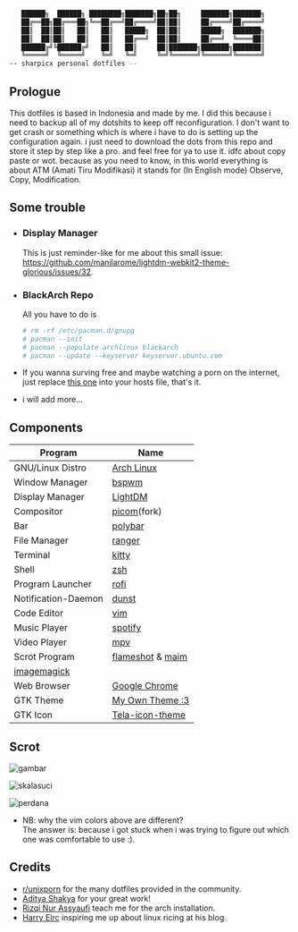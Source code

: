 ```sh
   ██████╗  ██████╗ ████████╗███████╗██╗██╗     ███████╗███████╗
   ██╔══██╗██╔═══██╗╚══██╔══╝██╔════╝██║██║     ██╔════╝██╔════╝
   ██║  ██║██║   ██║   ██║   █████╗  ██║██║     █████╗  ███████╗
   ██║  ██║██║   ██║   ██║   ██╔══╝  ██║██║     ██╔══╝  ╚════██║
   ██████╔╝╚██████╔╝   ██║   ██║     ██║███████╗███████╗███████║
   ╚═════╝  ╚═════╝    ╚═╝   ╚═╝     ╚═╝╚══════╝╚══════╝╚══════╝
-- sharpicx personal dotfiles --

```
## Prologue
This dotfiles is based in Indonesia and made by me. I did this because i need to backup all of my dotshits to keep off reconfiguration. I don't want to get crash or something which is where i have to do is setting up the configuration again. i just need to download the dots from this repo and store it step by step like a pro. and feel free for ya to use it. idfc about copy paste or wot. because as you need to know, in this world everything is about ATM (Amati Tiru Modifikasi) it stands for (In English mode) Observe, Copy, Modification.

## Some trouble
* ### Display Manager
  This is just reminder-like for me about this small issue: <https://github.com/manilarome/lightdm-webkit2-theme-glorious/issues/32>.

* ### BlackArch Repo
  All you have to do is
  ```bash
  # rm -rf /etc/pacman.d/gnupg
  # pacman --init
  # pacman --populate archlinux blackarch
  # pacman --update --keyserver keyserver.ubuntu.com
  ```
* If you wanna surving free and maybe watching a porn on the internet, just replace [this one](https://github.com/bebasid/bebasid/blob/master/releases/hosts/) into your hosts file, that's it.

* i will add more... 

## Components
|Program|Name|
|---|---|
|GNU/Linux Distro|[Arch Linux](https://archlinux.org)|
|Window Manager|[bspwm](https://github.com/baskerville/bspwm)|
|Display Manager|[LightDM](https://archlinux.org/packages/?name=lightdm)|
|Compositor|[picom](https://github.com/jonaburg/picom)(fork)|
|Bar|[polybar](https://github.com/polybar/polybar)|
|File Manager|[ranger](https://github.com/ranger/ranger)|
|Terminal|[kitty](https://github.com/kovidgoyal/kitty)|
|Shell|[zsh](https://github.com/zsh-users/zsh)|
|Program Launcher|[rofi](https://github.com/davatorium/rofi)|
|Notification-Daemon|[dunst](https://github.com/dunst-project/dunst)|
|Code Editor|[vim](https://github.com/vim/vim)|
|Music Player|[spotify](https://github.com/spicetify/)|
|Video Player|[mpv](https://github.com/mpv-player/mpv)|
|Scrot Program|[flameshot](https://github.com/flameshot-org/flameshot) & [maim](https://github.com/naelstrof/maim)|
|[imagemagick](https://github.com/ImageMagick/ImageMagick)|
|Web Browser|[Google Chrome](https://aur.archlinux.org/packages/google-chrome/)|
|GTK Theme|[My Own Theme :3](https://github.com/sharpicx/dotfiles/tree/main/.theme)|
|GTK Icon|[Tela-icon-theme](https://www.pling.com/p/1279924)|

## Scrot
![gambar](https://i.postimg.cc/X3yV2rWf/image.png)

![skalasuci](https://imgshare.io/images/2021/11/20/2021-11-20_21-09_1.png)

![perdana](https://imgshare.io/images/2021/11/20/2021-11-20_21-09_2.png)

* NB: why the vim colors above are different?<br/>
The answer is: because i got stuck when i was trying to figure out which one was comfortable to use :).

## Credits
* [r/unixporn](https://reddit.com/r/unixporn) for the many dotfiles provided in the community.
* [Aditya Shakya](https://github.com/adi1090x) for your great work!
* [Rizqi Nur Assyaufi](https://github.com/bandithijo) teach me for the arch installation.
* [Harry Elrc](https://github.com/owl4ce) inspiring me up about linux ricing at his blog.
